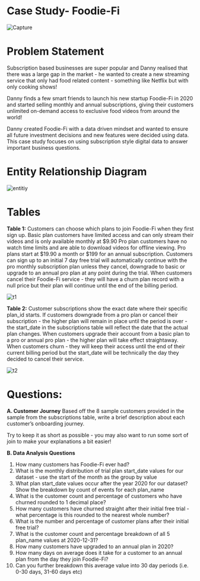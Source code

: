 # Case Study- Foodie-Fi

![Capture](https://user-images.githubusercontent.com/130475600/233695809-736ebc27-149c-4fb4-b49a-516027cb7c34.PNG)

# Problem Statement
Subscription based businesses are super popular and Danny realised that there was a large gap in the market - he wanted to create a new streaming service that only had food related content - something like Netflix but with only cooking shows!

Danny finds a few smart friends to launch his new startup Foodie-Fi in 2020 and started selling monthly and annual subscriptions, giving their customers unlimited on-demand access to exclusive food videos from around the world!

Danny created Foodie-Fi with a data driven mindset and wanted to ensure all future investment decisions and new features were decided using data. This case study focuses on using subscription style digital data to answer important business questions.

# Entity Relationship Diagram

![entitiy](https://user-images.githubusercontent.com/130475600/233695956-fdb344e0-ea65-4508-8c86-045f478bf196.PNG)

# Tables
**Table 1:** 
Customers can choose which plans to join Foodie-Fi when they first sign up.
Basic plan customers have limited access and can only stream their videos and is only available monthly at $9.90
Pro plan customers have no watch time limits and are able to download videos for offline viewing. Pro plans start at $19.90 a month or $199 for an annual subscription.
Customers can sign up to an initial 7 day free trial will automatically continue with the pro monthly subscription plan unless they cancel, downgrade to basic or upgrade to an annual pro plan at any point during the trial.
When customers cancel their Foodie-Fi service - they will have a churn plan record with a null price but their plan will continue until the end of the billing period.

![t1](https://user-images.githubusercontent.com/130475600/233696093-264ae030-2491-456d-aa45-aa6896e493eb.PNG)

**Table 2:**
Customer subscriptions show the exact date where their specific plan_id starts.
If customers downgrade from a pro plan or cancel their subscription - the higher plan will remain in place until the period is over - the start_date in the subscriptions table will reflect the date that the actual plan changes.
When customers upgrade their account from a basic plan to a pro or annual pro plan - the higher plan will take effect straightaway.
When customers churn - they will keep their access until the end of their current billing period but the start_date will be technically the day they decided to cancel their service.

![t2](https://user-images.githubusercontent.com/130475600/233696260-a178ed35-cd41-4183-95db-c05e0355d5a1.PNG)

# Questions:
**A. Customer Journey**
Based off the 8 sample customers provided in the sample from the subscriptions table, write a brief description about each customer’s onboarding journey.

Try to keep it as short as possible - you may also want to run some sort of join to make your explanations a bit easier!

**B. Data Analysis Questions**
1. How many customers has Foodie-Fi ever had?
2. What is the monthly distribution of trial plan start_date values for our dataset - use the start of the month as the group by value
3. What plan start_date values occur after the year 2020 for our dataset? Show the breakdown by count of events for each plan_name
4. What is the customer count and percentage of customers who have churned rounded to 1 decimal place?
5. How many customers have churned straight after their initial free trial - what percentage is this rounded to the nearest whole number?
6. What is the number and percentage of customer plans after their initial free trial?
7. What is the customer count and percentage breakdown of all 5 plan_name values at 2020-12-31?
8. How many customers have upgraded to an annual plan in 2020?
9. How many days on average does it take for a customer to an annual plan from the day they join Foodie-Fi?
10. Can you further breakdown this average value into 30 day periods (i.e. 0-30 days, 31-60 days etc)


